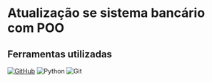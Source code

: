 # Atualização se sistema bancário com POO

## Ferramentas utilizadas
[![GitHub](https://img.shields.io/badge/GitHub-344?style=for-the-badge&logo=github&logoColor=red)](https://github.com/SEUUSERNAME)
![Python](https://img.shields.io/badge/python-344?style=for-the-badge&logo=python&logoColor=E44)
![Git](https://img.shields.io/badge/GIT-344?style=for-the-badge&logo=git&logoColor=red) 
